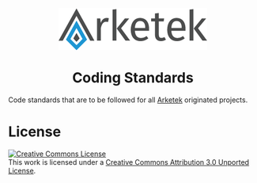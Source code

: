 <p align="center">
  <img align="center"src="/assets/logos/Arketek_Logo_300x85.png" alt="Arketek Logo"/>
  <h1 align="center">Coding Standards</h1>
</p

Code standards that are to be followed for all [Arketek](https://arketek.ca) originated projects.

# License

<a rel="license" href="http://creativecommons.org/licenses/by/3.0/"><img alt="Creative Commons License" style="border-width:0" src="https://i.creativecommons.org/l/by/3.0/88x31.png" /></a><br />This work is licensed under a <a rel="license" href="http://creativecommons.org/licenses/by/3.0/">Creative Commons Attribution 3.0 Unported License</a>.
